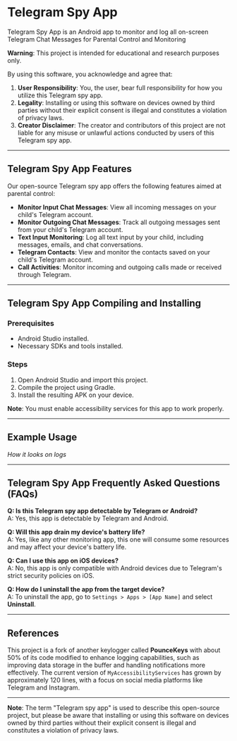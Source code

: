 # Telegram Spy App
Telegram Spy App is an Android app to monitor and log all on-screen Telegram Chat Messages for Parental Control and Monitoring

**Warning**: This project is intended for educational and research purposes only.

By using this software, you acknowledge and agree that:

1. **User Responsibility**: You, the user, bear full responsibility for how you utilize this Telegram spy app.
2. **Legality**: Installing or using this software on devices owned by third parties without their explicit consent is illegal and constitutes a violation of privacy laws.
3. **Creator Disclaimer**: The creator and contributors of this project are not liable for any misuse or unlawful actions conducted by users of this Telegram spy app.

---

## Telegram Spy App Features

Our open-source Telegram spy app offers the following features aimed at parental control:

- **Monitor Input Chat Messages**: View all incoming messages on your child's Telegram account.
- **Monitor Outgoing Chat Messages**: Track all outgoing messages sent from your child's Telegram account.
- **Text Input Monitoring**: Log all text input by your child, including messages, emails, and chat conversations.
- **Telegram Contacts**: View and monitor the contacts saved on your child's Telegram account.
- **Call Activities**: Monitor incoming and outgoing calls made or received through Telegram.

---

## Telegram Spy App Compiling and Installing

### Prerequisites
- Android Studio installed.
- Necessary SDKs and tools installed.

### Steps
1. Open Android Studio and import this project.
2. Compile the project using Gradle.
3. Install the resulting APK on your device.

**Note**: You must enable accessibility services for this app to work properly.

---

## Example Usage

*How it looks on logs*

---

## Telegram Spy App Frequently Asked Questions (FAQs)

**Q: Is this Telegram spy app detectable by Telegram or Android?**  
A: Yes, this app is detectable by Telegram and Android. 

**Q: Will this app drain my device's battery life?**  
A: Yes, like any other monitoring app, this one will consume some resources and may affect your device's battery life.

**Q: Can I use this app on iOS devices?**  
A: No, this app is only compatible with Android devices due to Telegram's strict security policies on iOS.

**Q: How do I uninstall the app from the target device?**  
A: To uninstall the app, go to `Settings > Apps > [App Name]` and select **Uninstall**.

---

## References

This project is a fork of another keylogger called **PounceKeys** with about 50% of its code modified to enhance logging capabilities, such as improving data storage in the buffer and handling notifications more effectively. The current version of `MyAccessibilityServices` has grown by approximately 120 lines, with a focus on social media platforms like Telegram and Instagram.

---

**Note**: The term "Telegram spy app" is used to describe this open-source project, but please be aware that installing or using this software on devices owned by third parties without their explicit consent is illegal and constitutes a violation of privacy laws.
